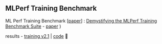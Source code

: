 ## MLPerf Training Benchmark

ML Perf Training Benchmark [[paper](https://arxiv.org/abs/1910.01500)] : [Demystifying the MLPerf Training Benchmark Suite](https://youtu.be/txtvMhzEDu8) - [paper](https://par.nsf.gov/servlets/purl/10197595) )


results - [training v2.1](https://mlcommons.org/en/training-normal-21/) | [code](https://github.com/mlcommons/training)  🌸